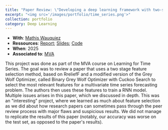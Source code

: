 ```yaml
---
title: "Paper Review: \"Developing a deep learning framework with two-stage feature selection for multivariate financial time series forecasting\""
excerpt: "<img src='/images/portfolio/time_series.png'>"
collection: portfolio
category: Deep Learning
---
```


* __With__: [Mathis Wauquiez](https://github.com/mathis-wauquiez)
* __Ressources__: [Report](/files/portfolio/ts_report.pdf); [Slides](/files/portfolio/ts_slides.pdf); [Code](https://www.kaggle.com/code/mathiswauquiez/time-series-financial-forecasting)
* __When__: 2025
* __Associated to__: [MVA](https://www.master-mva.com/)

This project was done as part of the MVA course on Learning for Time Series. The goal was to review a paper that uses a two stage feature selection method, based on RreliefF and a modified version of the Grey Wolf Optimizer, called Binary Grey Wolf Optimizer with Cuckoo Search to select the most relevant features for a multivariate time series forecasting problem. The authors then uses these features to train a RNN model. Multiple issues arises in this paper, which we discussed in depth. This was an "interesting" project, where we learned as much about feature selection as we did about how research papers can sometimes pass through the peer review process with major flaws and suspicious results. We did not manage to replicate the results of this paper (notably, our accuracy was worse on the test set, as opposed to the paper's results).